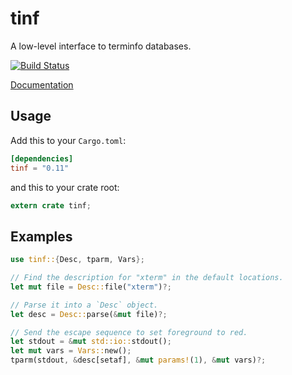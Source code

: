 tinf
====

A low-level interface to terminfo databases.

[![Build Status](https://travis-ci.org/edmccard/tvis.svg?branch=master)](https://travis-ci.org/edmccard/tvis)

[Documentation](https://docs.rs/tinf)

## Usage

Add this to your `Cargo.toml`:

```toml
[dependencies]
tinf = "0.11"
```

and this to your crate root:

```rust
extern crate tinf;
```

## Examples

```rust
use tinf::{Desc, tparm, Vars};

// Find the description for "xterm" in the default locations.
let mut file = Desc::file("xterm")?;

// Parse it into a `Desc` object.
let desc = Desc::parse(&mut file)?;

// Send the escape sequence to set foreground to red.
let stdout = &mut std::io::stdout();
let mut vars = Vars::new();
tparm(stdout, &desc[setaf], &mut params!(1), &mut vars)?;
```
